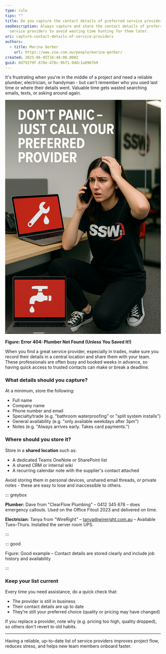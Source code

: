 ```yaml
---
type: rule
tips: ""
title: Do you capture the contact details of preferred service providers?
seoDescription: Always capture and share the contact details of preferred
  service providers to avoid wasting time hunting for them later.
uri: capture-contact-details-of-service-providers
authors:
  - title: Marina Gerber
    url: https://www.ssw.com.au/people/marina-gerber/
created: 2025-06-05T16:48:00.000Z
guid: 8d79279f-670e-478c-9b71-9ddc1a8967b9
---
```

It's frustrating when you're in the middle of a project and need a reliable plumber, electrician, or handyman - but can't remember who you used last time or where their details went. Valuable time gets wasted searching emails, texts, or asking around again.

<!--endintro-->

![](dont-panic_call-a-preferred-provider.png "Error 404: Plumber Not Found (Unless You Saved It!)")

**Figure: Error 404: Plumber Not Found (Unless You Saved It!)**

When you find a great service provider, especially in trades, make sure you record their details in a central location and share them with your team. These professionals are often busy and booked weeks in advance, so having quick access to trusted contacts can make or break a deadline.

### What details should you capture?

At a minimum, store the following:

* Full name
* Company name
* Phone number and email
* Specialty/trade (e.g. "bathroom waterproofing" or "split system installs")
* General availability (e.g. "only available weekdays after 3pm")
* Notes (e.g. "Always arrives early. Takes card payments.")

### Where should you store it?

Store in a **shared location** such as:

* A dedicated Teams OneNote or SharePoint list
* A shared CRM or internal wiki
* A recurring calendar note with the supplier's contact attached

Avoid storing them in personal devices, unshared email threads, or private notes - these are easy to lose and inaccessible to others.

::: greybox

**Plumber:** Dave from "ClearFlow Plumbing" – 0412 345 678 – does emergency callouts. Used on the Office Fitout 2023 and delivered on time.  

**Electrician:** Tanya from "WireRight" – tanya@wireright.com.au – Available Tues–Thurs. Installed the server room UPS.

:::

::: good

Figure: Good example – Contact details are stored clearly and include job history and availability

:::

### Keep your list current

Every time you need assistance, do a quick check that:

* The provider is still in business
* Their contact details are up to date
* They’re still your preferred choice (quality or pricing may have changed)

If you replace a provider, note why (e.g. pricing too high, quality dropped), so others don't revert to old habits.

- - -

Having a reliable, up-to-date list of service providers improves project flow, reduces stress, and helps new team members onboard faster.

